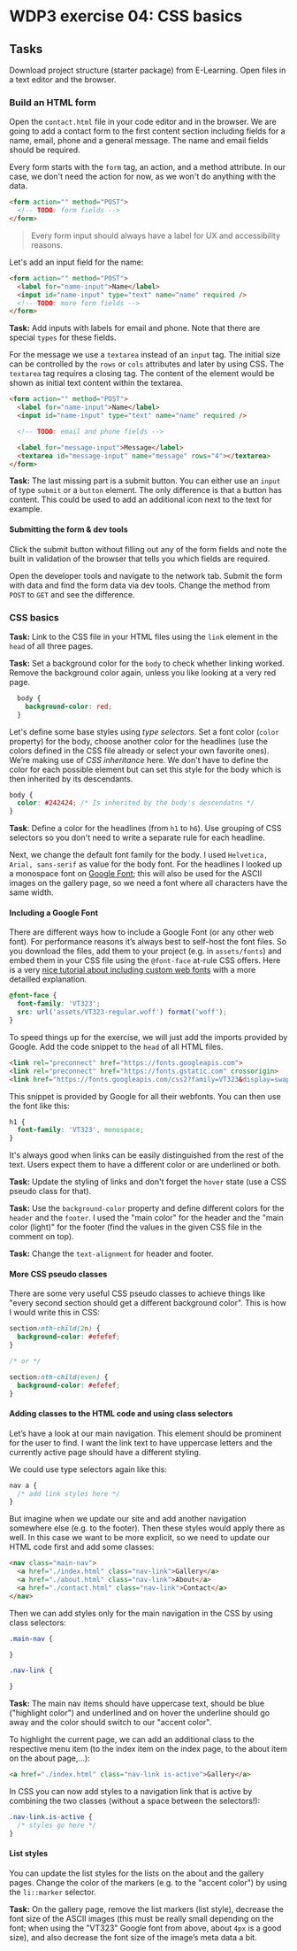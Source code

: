 # WDP3 exercise 04: CSS basics

## Tasks

Download project structure (starter package) from E-Learning. Open files in a text editor and the browser.

### Build an HTML form

Open the `contact.html` file in your code editor and in the browser. We are going to add a contact form to the first content section including fields for a name, email, phone and a general message. The name and email fields should be required.

Every form starts with the `form` tag, an action, and a method attribute. In our case, we don't need the action for now, as we won't do anything with the data.

```html
<form action="" method="POST">
  <!-- TODO: form fields -->
</form>
```

> Every form input should always have a label for UX and accessibility reasons.

Let's add an input field for the name:

```html
<form action="" method="POST">
  <label for="name-input">Name</label>
  <input id="name-input" type="text" name="name" required />
  <!-- TODO: more form fields -->
</form>
```

**Task:** Add inputs with labels for email and phone. Note that there are special `types` for these fields.

For the message we use a `textarea` instead of an `input` tag. The initial size can be controlled by the `rows` or `cols` attributes and later by using CSS. The `textarea` tag requires a closing tag. The content of the element would be shown as initial text content within the textarea.

```html
<form action="" method="POST">
  <label for="name-input">Name</label>
  <input id="name-input" type="text" name="name" required />

  <!-- TODO: email and phone fields -->

  <label for="message-input">Message</label>
  <textarea id="message-input" name="message" rows="4"></textarea>
</form>
```

**Task:** The last missing part is a submit button. You can either use an `input` of type `submit` or a `button` element. The only difference is that a button has content. This could be used to add an additional icon next to the text for example.

#### Submitting the form & dev tools

Click the submit button without filling out any of the form fields and note the built in validation of the browser that tells you which fields are required.

Open the developer tools and navigate to the network tab. Submit the form with data and find the form data via dev tools. Change the method from `POST` to `GET` and see the difference.

### CSS basics

**Task:** Link to the CSS file in your HTML files using the `link` element in the `head` of all three pages.

**Task:** Set a background color for the `body` to check whether linking worked. Remove the background color again, unless you like looking at a very red page.
```css
  body {
    background-color: red;
  }
```

Let's define some base styles using _type selectors_. Set a font color (`color` property) for the body, choose another color for the headlines (use the colors defined in the CSS file already or select your own favorite ones). We’re making use of _CSS inheritance_ here. We don't have to define the color for each possible element but can set this style for the body which is then inherited by its descendants.

```css
body {
  color: #242424; /* Is inherited by the body's descendatns */
}
```

**Task**: Define a color for the headlines (from `h1` to `h6`). Use grouping of CSS selectors so you don't need to write a separate rule for each headline.

Next, we change the default font family for the body. I used `Helvetica, Arial, sans-serif` as value for the body font. For the headlines I looked up a monospace font on [Google Font](https://fonts.google.com); this will also be used for the ASCII images on the gallery page, so we need a font where all characters have the same width.

#### Including a Google Font

There are different ways how to include a Google Font (or any other web font). For performance reasons it’s always best to self-host the font files. So you download the files, add them to your project (e.g. in `assets/fonts`) and embed them in your CSS file using the `@font-face` at-rule CSS offers. Here is a very [nice tutorial about including custom web fonts](https://www.internetingishard.com/html-and-css/web-typography/) with a more detailled explanation.

```css
@font-face {
  font-family: 'VT323';
  src: url('assets/VT323-regular.woff') format('woff');
}
```

To speed things up for the exercise, we will just add the imports provided by Google. Add the code snippet to the `head` of all HTML files.

```html
<link rel="preconnect" href="https://fonts.googleapis.com"> 
<link rel="preconnect" href="https://fonts.gstatic.com" crossorigin> 
<link href="https://fonts.googleapis.com/css2?family=VT323&display=swap" rel="stylesheet">
```

This snippet is provided by Google for all their webfonts. You can then use the font like this:

```css
h1 {
  font-family: 'VT323', monospace;
}
```

It's always good when links can be easily distinguished from the rest of the text. Users expect them to have a different color or are underlined or both.

**Task:** Update the styling of links and don't forget the `hover` state (use a CSS pseudo class for that).

**Task:** Use the `background-color` property and define different colors for the `header` and the `footer`. I used the "main color" for the header and the "main color (light)" for the footer (find the values in the given CSS file in the comment on top).

**Task:** Change the `text-alignment` for header and footer.

#### More CSS pseudo classes

There are some very useful CSS pseudo classes to achieve things like "every second section should get a different background color". This is how I would write this in CSS:

```css
section:nth-child(2n) {
  background-color: #efefef;
}

/* or */

section:nth-child(even) {
  background-color: #efefef;
}
```

#### Adding classes to the HTML code and using class selectors

Let’s have a look at our main navigation. This element should be prominent for the user to find. I want the link text to have uppercase letters and the currently active page should have a different styling.

We could use type selectors again like this:

```css
nav a {
  /* add link styles here */
}
```

But imagine when we update our site and add another navigation somewhere else (e.g. to the footer). Then these styles would apply there as well. In this case we want to be more explicit, so we need to update our HTML code first and add some classes:

```html
<nav class="main-nav">
  <a href="./index.html" class="nav-link">Gallery</a>
  <a href="./about.html" class="nav-link">About</a>
  <a href="./contact.html" class="nav-link">Contact</a>
</nav>
```

Then we can add styles only for the main navigation in the CSS by using class selectors:

```css
.main-nav {

}

.nav-link {

}
```

**Task:** The main nav items should have uppercase text, should be blue ("highlight color") and underlined and on hover the underline should go away and the color should switch to our "accent color".

To highlight the current page, we can add an additional class to the respective menu item (to the index item on the index page, to the about item on the about page,…):

```html
<a href="./index.html" class="nav-link is-active">Gallery</a>
```

In CSS you can now add styles to a navigation link that is active by combining the two classes (without a space between the selectors!):

```css
.nav-link.is-active {
  /* styles go here */
}
```

#### List styles

You can update the list styles for the lists on the about and the gallery pages. Change the color of the markers (e.g. to the "accent color") by using the `li::marker` selector.

**Task:** On the gallery page, remove the list markers (list style), decrease the font size of the ASCII images (this must be really small depending on the font; when using the "VT323" Google font from above, about `4px` is a good size), and also decrease the font size of the image’s meta data a bit.